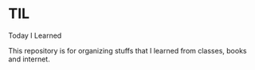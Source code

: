 # TIL
Today I Learned

This repository is for organizing stuffs that I learned from classes, books and internet.
